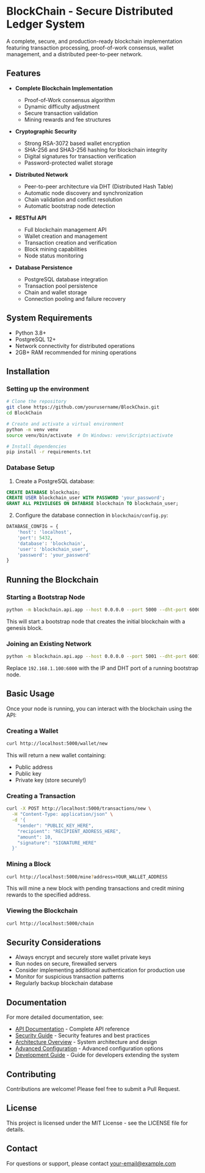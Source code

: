 # BlockChain - Secure Distributed Ledger System

A complete, secure, and production-ready blockchain implementation featuring transaction processing, proof-of-work consensus, wallet management, and a distributed peer-to-peer network.

## Features

- **Complete Blockchain Implementation**
  - Proof-of-Work consensus algorithm
  - Dynamic difficulty adjustment
  - Secure transaction validation
  - Mining rewards and fee structures

- **Cryptographic Security**
  - Strong RSA-3072 based wallet encryption
  - SHA-256 and SHA3-256 hashing for blockchain integrity
  - Digital signatures for transaction verification
  - Password-protected wallet storage

- **Distributed Network**
  - Peer-to-peer architecture via DHT (Distributed Hash Table)
  - Automatic node discovery and synchronization
  - Chain validation and conflict resolution
  - Automatic bootstrap node detection

- **RESTful API**
  - Full blockchain management API
  - Wallet creation and management
  - Transaction creation and verification
  - Block mining capabilities
  - Node status monitoring

- **Database Persistence**
  - PostgreSQL database integration
  - Transaction pool persistence
  - Chain and wallet storage
  - Connection pooling and failure recovery

## System Requirements

- Python 3.8+
- PostgreSQL 12+
- Network connectivity for distributed operations
- 2GB+ RAM recommended for mining operations

## Installation

### Setting up the environment

```bash
# Clone the repository
git clone https://github.com/yourusername/BlockChain.git
cd BlockChain

# Create and activate a virtual environment
python -m venv venv
source venv/bin/activate  # On Windows: venv\Scripts\activate

# Install dependencies
pip install -r requirements.txt
```

### Database Setup

1. Create a PostgreSQL database:

```sql
CREATE DATABASE blockchain;
CREATE USER blockchain_user WITH PASSWORD 'your_password';
GRANT ALL PRIVILEGES ON DATABASE blockchain TO blockchain_user;
```

2. Configure the database connection in `blockchain/config.py`:

```python
DATABASE_CONFIG = {
    'host': 'localhost',
    'port': 5432,
    'database': 'blockchain',
    'user': 'blockchain_user',
    'password': 'your_password'
}
```

## Running the Blockchain

### Starting a Bootstrap Node

```bash
python -m blockchain.api.app --host 0.0.0.0 --port 5000 --dht-port 6000
```

This will start a bootstrap node that creates the initial blockchain with a genesis block.

### Joining an Existing Network

```bash
python -m blockchain.api.app --host 0.0.0.0 --port 5001 --dht-port 6001 --bootstrap 127.0.0.1:6000
```

Replace `192.168.1.100:6000` with the IP and DHT port of a running bootstrap node.

## Basic Usage

Once your node is running, you can interact with the blockchain using the API:

### Creating a Wallet

```bash
curl http://localhost:5000/wallet/new
```

This will return a new wallet containing:
- Public address
- Public key
- Private key (store securely!)

### Creating a Transaction

```bash
curl -X POST http://localhost:5000/transactions/new \
  -H "Content-Type: application/json" \
  -d '{
    "sender": "PUBLIC_KEY_HERE", 
    "recipient": "RECIPIENT_ADDRESS_HERE", 
    "amount": 10,
    "signature": "SIGNATURE_HERE"
  }'
```

### Mining a Block

```bash
curl http://localhost:5000/mine?address=YOUR_WALLET_ADDRESS
```

This will mine a new block with pending transactions and credit mining rewards to the specified address.

### Viewing the Blockchain

```bash
curl http://localhost:5000/chain
```

## Security Considerations

- Always encrypt and securely store wallet private keys
- Run nodes on secure, firewalled servers
- Consider implementing additional authentication for production use
- Monitor for suspicious transaction patterns
- Regularly backup blockchain database

## Documentation

For more detailed documentation, see:

- [API Documentation](docs/API.md) - Complete API reference
- [Security Guide](docs/SECURITY.md) - Security features and best practices
- [Architecture Overview](docs/ARCHITECTURE.md) - System architecture and design
- [Advanced Configuration](docs/CONFIGURATION.md) - Advanced configuration options
- [Development Guide](docs/DEVELOPMENT.md) - Guide for developers extending the system

## Contributing

Contributions are welcome! Please feel free to submit a Pull Request.

## License

This project is licensed under the MIT License - see the LICENSE file for details.

## Contact

For questions or support, please contact [your-email@example.com](mailto:your-email@example.com)
